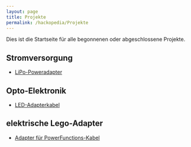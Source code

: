 ```yaml
---
layout: page
title: Projekte
permalink: /hackopedia/Projekte
---
```


Dies ist die Startseite für alle begonnenen oder abgeschlossene Projekte.

## Stromversorgung

* [LiPo-Poweradapter](/hackopedia/LiPoPowerAdapter)

## Opto-Elektronik

* [LED-Adapterkabel](/hackopedia/LED-Adapterkabel)


## elektrische Lego-Adapter

* [Adapter für PowerFunctions-Kabel](/hackopedia/PowerFunctionsAdapter)


